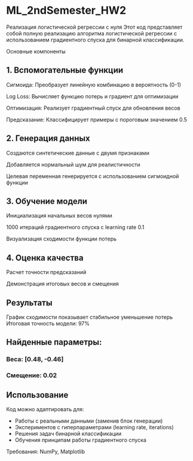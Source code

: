 # ML_2ndSemester_HW2


Реализация логистической регрессии с нуля
Этот код представляет собой полную реализацию алгоритма логистической регрессии с использованием градиентного спуска для бинарной классификации.

Основные компоненты


## 1. Вспомогательные функции
Сигмоида: Преобразует линейную комбинацию в вероятность (0-1)

Log Loss: Вычисляет функцию потерь и градиент для оптимизации

Оптимизация: Реализует градиентный спуск для обновления весов

Предсказание: Классифицирует примеры с пороговым значением 0.5

## 2. Генерация данных
Создаются синтетические данные с двумя признаками

Добавляется нормальный шум для реалистичности

Целевая переменная генерируется с использованием сигмоидной функции

## 3. Обучение модели
Инициализация начальных весов нулями

1000 итераций градиентного спуска с learning rate 0.1

Визуализация сходимости функции потерь

## 4. Оценка качества
Расчет точности предсказаний

Демонстрация итоговых весов и смещения

## Результаты

График сходимости показывает стабильное уменьшение потерь
Итоговая точность модели: 97%

## Найденные параметры:

### Веса: [0.48, -0.46]

### Смещение: 0.02

## Использование
Код можно адаптировать для:

* Работы с реальными данными (заменив блок генерации)
* Экспериментов с гиперпараметрами (learning rate, iterations)
* Решения задач бинарной классификации
* Обучения принципам работы градиентного спуска

Требования: NumPy, Matplotlib
